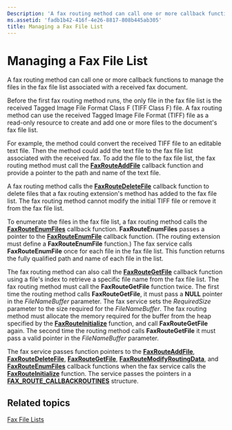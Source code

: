 ```yaml
---
Description: 'A fax routing method can call one or more callback functions to manage the files in the fax file list associated with a received fax document.'
ms.assetid: 'fadb1b42-416f-4e26-8817-808b445ab305'
title: Managing a Fax File List
---
```


# Managing a Fax File List

A fax routing method can call one or more callback functions to manage the files in the fax file list associated with a received fax document.

Before the first fax routing method runs, the only file in the fax file list is the received Tagged Image File Format Class F (TIFF Class F) file. A fax routing method can use the received Tagged Image File Format (TIFF) file as a read-only resource to create and add one or more files to the document's fax file list.

For example, the method could convert the received TIFF file to an editable text file. Then the method could add the text file to the fax file list associated with the received fax. To add the file to the fax file list, the fax routing method must call the [**FaxRouteAddFile**](-mfax-faxrouteaddfile.md) callback function and provide a pointer to the path and name of the text file.

A fax routing method calls the [**FaxRouteDeleteFile**](-mfax-faxroutedeletefile.md) callback function to delete files that a fax routing extension's method has added to the fax file list. The fax routing method cannot modify the initial TIFF file or remove it from the fax file list.

To enumerate the files in the fax file list, a fax routing method calls the [**FaxRouteEnumFiles**](-mfax-faxrouteenumfiles.md) callback function. **FaxRouteEnumFiles** passes a pointer to the [**FaxRouteEnumFile**](-mfax-faxrouteenumfile.md) callback function. (The routing extension must define a **FaxRouteEnumFile** function.) The fax service calls **FaxRouteEnumFile** once for each file in the fax file list. This function returns the fully qualified path and name of each file in the list.

The fax routing method can also call the [**FaxRouteGetFile**](-mfax-faxroutegetfile.md) callback function using a file's index to retrieve a specific file name from the fax file list. The fax routing method must call the **FaxRouteGetFile** function twice. The first time the routing method calls **FaxRouteGetFile**, it must pass a **NULL** pointer in the *FileNameBuffer* parameter. The fax service sets the *RequiredSize* parameter to the size required for the *FileNameBuffer*. The fax routing method must allocate the memory required for the buffer from the heap specified by the [**FaxRouteInitialize**](-mfax-faxrouteinitialize.md) function, and call **FaxRouteGetFile** again. The second time the routing method calls **FaxRouteGetFile** it must pass a valid pointer in the *FileNameBuffer* parameter.

The fax service passes function pointers to the [**FaxRouteAddFile**](-mfax-faxrouteaddfile.md), [**FaxRouteDeleteFile**](-mfax-faxroutedeletefile.md), [**FaxRouteGetFile**](-mfax-faxroutegetfile.md), [**FaxRouteModifyRoutingData**](-mfax-faxroutemodifyroutingdata.md), and [**FaxRouteEnumFiles**](-mfax-faxrouteenumfiles.md) callback functions when the fax service calls the [**FaxRouteInitialize**](-mfax-faxrouteinitialize.md) function. The service passes the pointers in a [**FAX\_ROUTE\_CALLBACKROUTINES**](-mfax-fax-route-callbackroutines-str.md) structure.

## Related topics

<dl> <dt>

[Fax File Lists](-mfax-fax-file-lists.md)
</dt> </dl>

 

 



